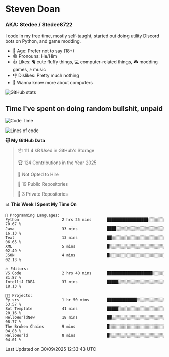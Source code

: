 # Steven Doan
### AKA: Stedee / Stedee8722
I code in my free time, mostly self-taught, started out doing utility Discord bots on Python, and game modding.

- 🤔 Age: Prefer not to say (18+)
- 😄 Pronouns: He/Him
- 👍 Likes: 🐈 cute fluffy things, 💻 computer-related things, 🎮 modding games, 🎶 music
- 👎 Dislikes: Pretty much nothing
- 🥹 Wanna know more about computers

![GitHub stats](https://github-readme-stats-iota-mocha-40.vercel.app/api?username=Stedee8722&show=prs_merged,prs_merged_percentage&show_icons=true&theme=transparent)

## Time I've spent on doing random bullshit, unpaid
<!--START_SECTION:Time I've spent on doing random bullshit, unpaid-->
![Code Time](http://img.shields.io/badge/Code%20Time-333%20hrs%2026%20mins-blue)

![Lines of code](https://img.shields.io/badge/From%20Hello%20World%20I%27ve%20Written-87.9%20thousand%20lines%20of%20code-blue)

**🐱 My GitHub Data** 

> 📦 111.4 kB Used in GitHub's Storage 
 > 
> 🏆 124 Contributions in the Year 2025
 > 
> 🚫 Not Opted to Hire
 > 
> 📜 19 Public Repositories 
 > 
> 🔑 3 Private Repositories 
 > 
📊 **This Week I Spent My Time On** 

```text
💬 Programming Languages: 
Python                   2 hrs 25 mins       ██████████████████░░░░░░░   70.67 % 
Java                     33 mins             ████░░░░░░░░░░░░░░░░░░░░░   16.13 % 
Text                     13 mins             ██░░░░░░░░░░░░░░░░░░░░░░░   06.65 % 
XML                      5 mins              █░░░░░░░░░░░░░░░░░░░░░░░░   02.49 % 
JSON                     4 mins              █░░░░░░░░░░░░░░░░░░░░░░░░   02.13 % 

🔥 Editors: 
VS Code                  2 hrs 48 mins       ████████████████████░░░░░   81.87 % 
IntelliJ IDEA            37 mins             █████░░░░░░░░░░░░░░░░░░░░   18.13 % 

🐱‍💻 Projects: 
Py_srs                   1 hr 50 mins        █████████████░░░░░░░░░░░░   53.57 % 
Bot Template             41 mins             █████░░░░░░░░░░░░░░░░░░░░   20.16 % 
HelloWorldNew            18 mins             ██░░░░░░░░░░░░░░░░░░░░░░░   08.77 % 
The Broken Chains        9 mins              █░░░░░░░░░░░░░░░░░░░░░░░░   04.83 % 
HelloWorld               8 mins              █░░░░░░░░░░░░░░░░░░░░░░░░   04.01 % 
```


 Last Updated on 30/09/2025 12:33:43 UTC
<!--END_SECTION:Time I've spent on doing random bullshit, unpaid-->
